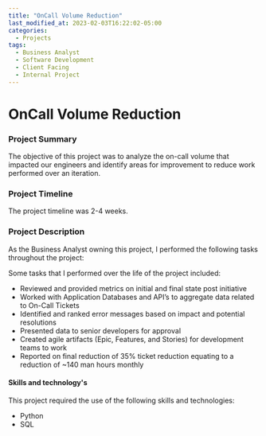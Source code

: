 ```yaml
---
title: "OnCall Volume Reduction"
last_modified_at: 2023-02-03T16:22:02-05:00
categories:
  - Projects
tags:
  - Business Analyst
  - Software Development
  - Client Facing
  - Internal Project
---
```

# OnCall Volume Reduction
### Project Summary
The objective of this project was to analyze the on-call volume that impacted our engineers and identify areas for improvement to reduce work performed over an iteration.

### Project Timeline
The project timeline was 2-4 weeks.

### Project Description
As the Business Analyst owning this project, I performed the following tasks throughout the project:

Some tasks that I performed over the life of the project included:
- Reviewed and provided metrics on initial and final state post initiative 
- Worked with Application Databases and API’s to aggregate data related to On-Call Tickets 
- Identified and ranked error messages based on impact and potential resolutions 
- Presented data to senior developers for approval 
- Created agile artifacts (Epic, Features, and Stories) for development teams to work
- Reported on final reduction of 35% ticket reduction equating to a reduction of ~140 man hours monthly 

#### Skills and technology's
This project required the use of the following skills and technologies:

- Python
- SQL 